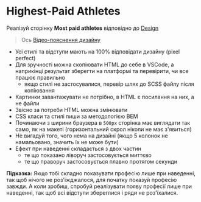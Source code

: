 # Highest-Paid Athletes

Реалізуй сторінку **Most paid athletes** відповідно до [Design](https://www.figma.com/file/0Fp7jz0rNDDhlxTdXFyh7o/Athletes?node-id=0%3A1)

> Ось [Відео-пояснення дизайну](https://vimeo.com/898073605/b3cbcff45d)

- Усі стилі та відступи мають на 100% відповідати дизайну (pixel perfect)
- Для зручності можна скопіювати HTML до себе в VSCode, а наприкінці
  результат зберегти на платформі та перевірити, чи все працює правильно
    - якщо стилі не застосувалися, перевір шлях до SCSS файлу після копіювання
- Картинки завантажувати не потрібно, в HTML є посилання на них, а не файли
- Звісно за потреби HTML можна змінювати
- CSS класи та стилі пиши за методологією BEM
- Починаючи з ширини браузера в `500px` сторінка має виглядати так само, як на макеті
  (горизонтальний скрол ніколи не має з'явиться)
- Не вигадуй того, чого нема на дизайні (якщо 5 колонок не намальовано, значить
  їх не може бути)
- Ефект при наведенні складається з двох частин
  - те що показано ліворуч застосовується миттєво
  - те що праворуч застосовується плавно протягом секунди

**Підказка:** Якщо тобі складно показувати професію лише при наведенні, так щоб
нічого не роз'їжджалося, для початку показуй професію завжди. А коли зробиш,
спробуй реалізувати появу професії лише при наведенні, так щоб всі відступи
збереглися і ряди не роз'їхалися.
